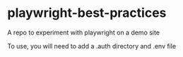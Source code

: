 # playwright-best-practices
A repo to experiment with playwright on a demo site

To use, you will need to add a .auth directory and .env file
